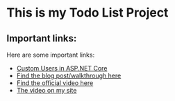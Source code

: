 # This is my Todo List Project

## Important links:

Here are some important links:

- [Custom Users in ASP.NET Core](https://training.majorguidancesolutions.com/courses/blog-posts-and-talks/contents/639f8cfe92f96)
- [Find the blog post/walkthrough here](https://training.majorguidancesolutions.com/blog/making-a-list-and-checking-it-twice) 
- [Find the official video here]()
- [The video on my site]()

